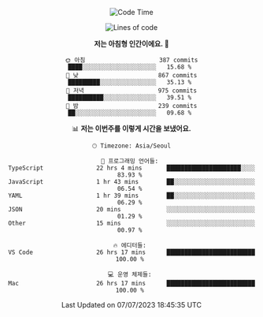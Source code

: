 <div align='center'>
 
<!--START_SECTION:waka-->
![Code Time](http://img.shields.io/badge/Code%20Time-2%2C797%20hrs%2027%20mins-blue)

![Lines of code](https://img.shields.io/badge/%EC%A0%80%EB%8A%94%20%EC%97%AC%ED%83%9C%EA%B9%8C%EC%A7%80%20-1.2%20million%20%EC%A4%84%EC%9D%98%20%EC%BD%94%EB%93%9C%EB%A5%BC%20%EC%9E%91%EC%84%B1%ED%96%88%EC%96%B4%EC%9A%94.-blue)

**저는 아침형 인간이에요. 🐤** 

```text
🌞 아침                     387 commits         ████░░░░░░░░░░░░░░░░░░░░░   15.68 % 
🌆 낮　                     867 commits         █████████░░░░░░░░░░░░░░░░   35.13 % 
🌃 저녁                     975 commits         ██████████░░░░░░░░░░░░░░░   39.51 % 
🌙 밤　                     239 commits         ██░░░░░░░░░░░░░░░░░░░░░░░   09.68 % 
```


📊 **저는 이번주를 이렇게 시간을 보냈어요.** 

```text
🕑︎ Timezone: Asia/Seoul

💬 프로그래밍 언어들: 
TypeScript               22 hrs 4 mins       █████████████████████░░░░   83.93 % 
JavaScript               1 hr 43 mins        ██░░░░░░░░░░░░░░░░░░░░░░░   06.54 % 
YAML                     1 hr 39 mins        ██░░░░░░░░░░░░░░░░░░░░░░░   06.29 % 
JSON                     20 mins             ░░░░░░░░░░░░░░░░░░░░░░░░░   01.29 % 
Other                    15 mins             ░░░░░░░░░░░░░░░░░░░░░░░░░   00.97 % 

🔥 에디터들: 
VS Code                  26 hrs 17 mins      █████████████████████████   100.00 % 

💻 운영 체제들: 
Mac                      26 hrs 17 mins      █████████████████████████   100.00 % 
```


 Last Updated on 07/07/2023 18:45:35 UTC
<!--END_SECTION:waka-->
 </div>
<!---
Emewjin/Emewjin is a ✨ special ✨ repository because its `README.md` (this file) appears on your GitHub profile.
You can click the Preview link to take a look at your changes.
--->
